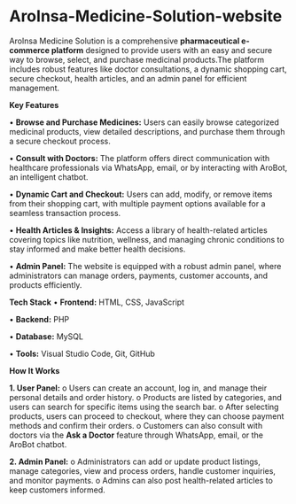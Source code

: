 # AroInsa-Medicine-Solution-website

AroInsa Medicine Solution is a comprehensive **pharmaceutical e-commerce platform** designed to provide users with an easy and secure way to browse, select, and purchase medicinal products.The platform includes robust features like doctor consultations, a dynamic shopping cart, secure checkout, health articles, and an admin panel for efficient management.

**Key Features**

•	**Browse and Purchase Medicines:** Users can easily browse categorized medicinal products, view detailed descriptions, and purchase them through a secure checkout process.

•	**Consult with Doctors:** The platform offers direct communication with healthcare professionals via WhatsApp, email, or by interacting with AroBot, an intelligent chatbot.

•	**Dynamic Cart and Checkout:** Users can add, modify, or remove items from their shopping cart, with multiple payment options available for a seamless transaction process.

•	**Health Articles & Insights:** Access a library of health-related articles covering topics like nutrition, wellness, and managing chronic conditions to stay informed and make better health decisions.

•	**Admin Panel:** The website is equipped with a robust admin panel, where administrators can manage orders, payments, customer accounts, and products efficiently.

**Tech Stack**
•	**Frontend:** HTML, CSS, JavaScript

•	**Backend:** PHP

•	**Database:** MySQL

•	**Tools:** Visual Studio Code, Git, GitHub

**How It Works**

**1.	User Panel:**
o	Users can create an account, log in, and manage their personal details and order history.
o	Products are listed by categories, and users can search for specific items using the search bar.
o	After selecting products, users can proceed to checkout, where they can choose payment methods and confirm their orders.
o	Customers can also consult with doctors via the **Ask a Doctor** feature through WhatsApp, email, or the AroBot chatbot.

**2.	Admin Panel:**
o	Administrators can add or update product listings, manage categories, view and process orders, handle customer inquiries, and monitor payments.
o	Admins can also post health-related articles to keep customers informed.

